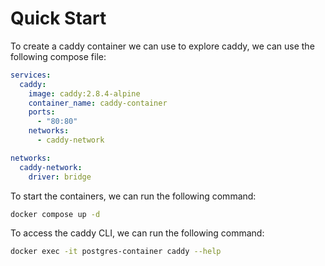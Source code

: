 # Quick Start

To create a caddy container we can use to explore caddy, we can use the following compose file:

```yaml
services:
  caddy:
    image: caddy:2.8.4-alpine
    container_name: caddy-container
    ports:
      - "80:80"
    networks:
      - caddy-network

networks:
  caddy-network:
    driver: bridge
```

To start the containers, we can run the following command:

```bash
docker compose up -d
```

To access the caddy CLI, we can run the following command:

```bash
docker exec -it postgres-container caddy --help
```